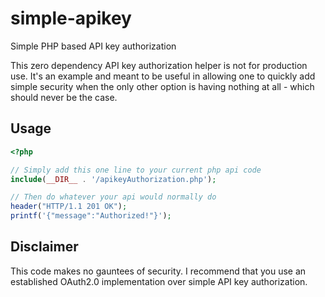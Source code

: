 # simple-apikey
Simple PHP based API key authorization

This zero dependency API key authorization helper is not for production use. It's an example and meant to be useful in allowing one to quickly add simple security when the only other option is having nothing at all - which should never be the case.

## Usage
```php
<?php

// Simply add this one line to your current php api code
include(__DIR__ . '/apikeyAuthorization.php');

// Then do whatever your api would normally do
header("HTTP/1.1 201 OK");
printf('{"message":"Authorized!"}');

```

## Disclaimer
This code makes no gauntees of security. I recommend that you use an established OAuth2.0 implementation over simple API key authorization.
